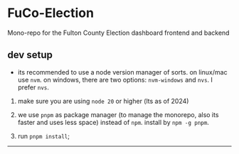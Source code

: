 # FuCo-Election
Mono-repo for the Fulton County Election dashboard frontend and backend


## dev setup

- its recommended to use a node version manager of sorts. on linux/mac use `nvm`. on windows, there are two options: `nvm-windows` and `nvs`. I prefer `nvs`.


1. make sure you are using `node 20` or higher (lts as of 2024)

2. we use `pnpm` as package manager (to manage the monorepo, also its faster and uses less space) instead of `npm`. install by `npm -g pnpm`.

3. run `pnpm install`;


---
